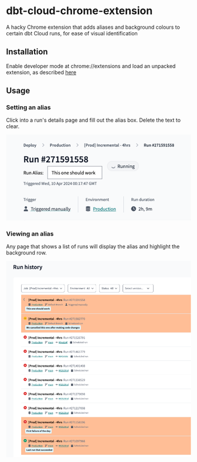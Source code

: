# dbt-cloud-chrome-extension

A hacky Chrome extension that adds aliases and background colours to certain dbt Cloud runs, for ease of visual identification

## Installation

Enable developer mode at chrome://extensions and load an unpacked extension, as described [here](https://developer.chrome.com/docs/extensions/get-started/tutorial/hello-world#load-unpacked)

## Usage

### Setting an alias

Click into a run's details page and fill out the alias box. Delete the text to clear.

![Screenshot of the alias creation box](readme-assets/create_alias.png)

### Viewing an alias

Any page that shows a list of runs will display the alias and highlight the background row.

![Screenshot showing some rows highlighted with comments and some without](readme-assets/job_list.png)
